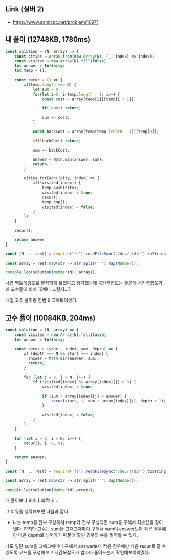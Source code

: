 ## Link (실버 2)      

- https://www.acmicpc.net/problem/10971  

## 내 풀이 (12748KB, 1780ms)      

```javascript
const solution = (N, array) => {
    const cities = Array.from(new Array(N), (_, index) => index);
    const visited = new Array(N).fill(false);
    let answer = Infinity;
    let temp = [];

    const recur = () => {
        if(temp.length === N) {
            let sum = 0;
            for(let i=0; i<temp.length - 1; i++) {
                const cost = array[temp[i]][temp[i + 1]];

                if(!cost) return;

                sum += cost;
            }

            const backCost = array[temp[temp.length - 1]][temp[0]];

            if(!backCost) return;

            sum += backCost;

            answer = Math.min(answer, sum);
            return;
        }

        cities.forEach((city, index) => {
            if(!visited[index]) {
                temp.push(city);
                visited[index] = true;
                recur();          
                temp.pop();
                visited[index] = false;
            }
        })
    }

    recur();

    return answer
}

const [N, ...rest] = require("fs").readFileSync("/dev/stdin").toString().trim().split('\n');

const array = rest.map(str => str.split(' ').map(Number));

console.log(solution(Number(N), array));
```

나름 백트레킹으로 깔끔하게 풀었다고 생각했는데 공간복잡도는 좋은데 시간복잡도가 왜 고수들에 비해 10배나 느린지...?

내일 고수 풀이랑 한번 비교해봐야겠다.  


## 고수 풀이 (10084KB, 204ms)

```js
const solution = (N, array) => {
    const visited = new Array(N).fill(false);
    let answer = Infinity;

    const recur = (start, index, sum, depth) => {
        if (depth === N && start === index) {
          answer = Math.min(answer, sum);
          return;
        }

        for (let j = 0; j < N; j++) {
            if (!visited[index] && array[index][j] > 0) {
                visited[index] = true;

                if (sum + array[index][j] < answer) {
                    recur(start, j, sum + array[index][j], depth + 1);
                }

                visited[index] = false;
            }
        }
    }

    for (let i = 0; i < N; i++) {
        recur(i, i, 0, 0);
    }

    return answer;
}

const [N, ...rest] = require('fs').readFileSync('/dev/stdin').toString().trim().split('\n');

const array = rest.map(str => str.split(' ').map(Number));

console.log(solution(Number(N),array));
```

내 풀이보다 9배나 빠르다...

그 이유를 생각해보면 다음과 같다.

- 나는 temp를 전부 구성해서 temp가 전부 구성되면 sum을 구해서 최솟값을 찾아낸다. 하지만 고수는 sum을 그때그때마다 구해서 sum이 answer보다 작은 경우에만 다음 depth로 넘어가기 때문에 훨씬 경우의 수를 절약할 수 있다.

나도 일단 sum을 그때그때마다 구해서 answer보다 작은 경우에만 다음 recur로 갈 수 있도록 코드를 구성해보고 시간복잡도가 얼마나 줄어드는지 확인해보아야겠다.
